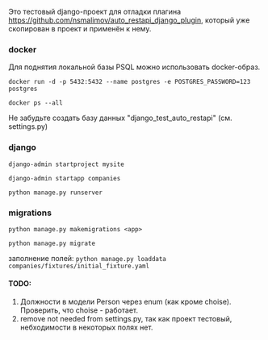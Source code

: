 Это тестовый django-проект для отладки плагина https://github.com/nsmalimov/auto_restapi_django_plugin, который 
уже скопирован в проект и применён к нему.

### docker
Для поднятия локальной базы PSQL можно использовать docker-образ.

`docker run -d -p 5432:5432 --name postgres -e POSTGRES_PASSWORD=123 postgres`

`docker ps --all`

Не забудьте создать базу данных "django_test_auto_restapi" (см. settings.py)

### django

`django-admin startproject mysite`

`django-admin startapp companies`

`python manage.py runserver`

### migrations
`python manage.py makemigrations <app>`

`python manage.py migrate`

заполнение полей:
`python manage.py loaddata companies/fixtures/initial_fixture.yaml`

#### TODO:

1. Должности в модели Person через enum (как кроме choise). Проверить, что choise - работает.
2. remove not needed from settings.py, так как проект тестовый, небходимости в некоторых полях нет.